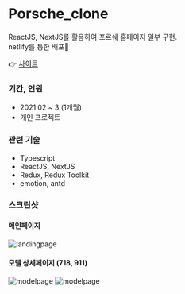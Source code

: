 # Porsche_clone

ReactJS, NextJS를 활용하여 포르쉐 홈페이지 일부 구현. <br/>
netlify를 통한 배포

👉 [사이트](https://porscheclone.netlify.app/)

### 기간, 인원

- 2021.02 ~ 3 (1개월)
- 개인 프로젝트

### 관련 기술

- Typescript
- ReactJS, NextJS
- Redux, Redux Toolkit
- emotion, antd

### 스크린샷

#### 메인페이지

<img src="https://user-images.githubusercontent.com/37547661/110238807-0835fb00-7f87-11eb-990e-57b65c67126b.gif" alt="landingpage"/>

#### 모델 상세페이지 (718, 911)

<img src="https://user-images.githubusercontent.com/37547661/110238911-7d093500-7f87-11eb-8943-8ca1cbb38a63.gif" alt="modelpage"/>

<img src="https://user-images.githubusercontent.com/37547661/110238935-a033e480-7f87-11eb-8961-88fccc87a937.gif" alt="modelpage"/>

